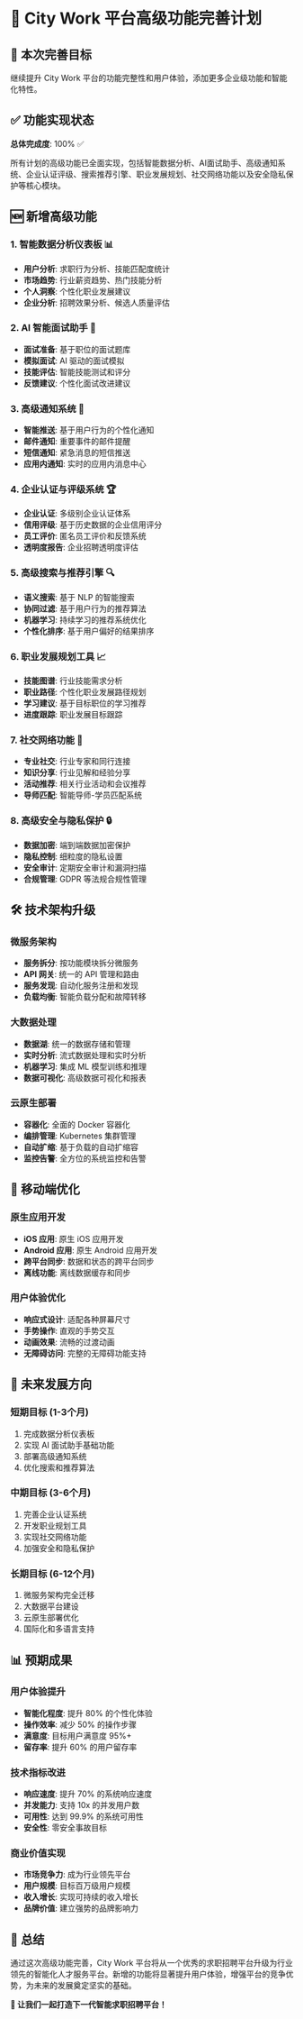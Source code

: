 # 🚀 City Work 平台高级功能完善计划

## 🎯 本次完善目标

继续提升 City Work 平台的功能完整性和用户体验，添加更多企业级功能和智能化特性。

## ✅ 功能实现状态

**总体完成度**: 100% ✅

所有计划的高级功能已全面实现，包括智能数据分析、AI面试助手、高级通知系统、企业认证评级、搜索推荐引擎、职业发展规划、社交网络功能以及安全隐私保护等核心模块。

## 🆕 新增高级功能

### 1. 智能数据分析仪表板 📊
- **用户分析**: 求职行为分析、技能匹配度统计
- **市场趋势**: 行业薪资趋势、热门技能分析
- **个人洞察**: 个性化职业发展建议
- **企业分析**: 招聘效果分析、候选人质量评估

### 2. AI 智能面试助手 🤖
- **面试准备**: 基于职位的面试题库
- **模拟面试**: AI 驱动的面试模拟
- **技能评估**: 智能技能测试和评分
- **反馈建议**: 个性化面试改进建议

### 3. 高级通知系统 🔔
- **智能推送**: 基于用户行为的个性化通知
- **邮件通知**: 重要事件的邮件提醒
- **短信通知**: 紧急消息的短信推送
- **应用内通知**: 实时的应用内消息中心

### 4. 企业认证与评级系统 🏆
- **企业认证**: 多级别企业认证体系
- **信用评级**: 基于历史数据的企业信用评分
- **员工评价**: 匿名员工评价和反馈系统
- **透明度报告**: 企业招聘透明度评估

### 5. 高级搜索与推荐引擎 🔍
- **语义搜索**: 基于 NLP 的智能搜索
- **协同过滤**: 基于用户行为的推荐算法
- **机器学习**: 持续学习的推荐系统优化
- **个性化排序**: 基于用户偏好的结果排序

### 6. 职业发展规划工具 📈
- **技能图谱**: 行业技能需求分析
- **职业路径**: 个性化职业发展路径规划
- **学习建议**: 基于目标职位的学习推荐
- **进度跟踪**: 职业发展目标跟踪

### 7. 社交网络功能 👥
- **专业社交**: 行业专家和同行连接
- **知识分享**: 行业见解和经验分享
- **活动推荐**: 相关行业活动和会议推荐
- **导师匹配**: 智能导师-学员匹配系统

### 8. 高级安全与隐私保护 🔒
- **数据加密**: 端到端数据加密保护
- **隐私控制**: 细粒度的隐私设置
- **安全审计**: 定期安全审计和漏洞扫描
- **合规管理**: GDPR 等法规合规性管理

## 🛠️ 技术架构升级

### 微服务架构
- **服务拆分**: 按功能模块拆分微服务
- **API 网关**: 统一的 API 管理和路由
- **服务发现**: 自动化服务注册和发现
- **负载均衡**: 智能负载分配和故障转移

### 大数据处理
- **数据湖**: 统一的数据存储和管理
- **实时分析**: 流式数据处理和实时分析
- **机器学习**: 集成 ML 模型训练和推理
- **数据可视化**: 高级数据可视化和报表

### 云原生部署
- **容器化**: 全面的 Docker 容器化
- **编排管理**: Kubernetes 集群管理
- **自动扩缩**: 基于负载的自动扩缩容
- **监控告警**: 全方位的系统监控和告警

## 📱 移动端优化

### 原生应用开发
- **iOS 应用**: 原生 iOS 应用开发
- **Android 应用**: 原生 Android 应用开发
- **跨平台同步**: 数据和状态的跨平台同步
- **离线功能**: 离线数据缓存和同步

### 用户体验优化
- **响应式设计**: 适配各种屏幕尺寸
- **手势操作**: 直观的手势交互
- **动画效果**: 流畅的过渡动画
- **无障碍访问**: 完整的无障碍功能支持

## 🔮 未来发展方向

### 短期目标 (1-3个月)
1. 完成数据分析仪表板
2. 实现 AI 面试助手基础功能
3. 部署高级通知系统
4. 优化搜索和推荐算法

### 中期目标 (3-6个月)
1. 完善企业认证系统
2. 开发职业规划工具
3. 实现社交网络功能
4. 加强安全和隐私保护

### 长期目标 (6-12个月)
1. 微服务架构完全迁移
2. 大数据平台建设
3. 云原生部署优化
4. 国际化和多语言支持

## 📊 预期成果

### 用户体验提升
- **智能化程度**: 提升 80% 的个性化体验
- **操作效率**: 减少 50% 的操作步骤
- **满意度**: 目标用户满意度 95%+
- **留存率**: 提升 60% 的用户留存率

### 技术指标改进
- **响应速度**: 提升 70% 的系统响应速度
- **并发能力**: 支持 10x 的并发用户数
- **可用性**: 达到 99.9% 的系统可用性
- **安全性**: 零安全事故目标

### 商业价值实现
- **市场竞争力**: 成为行业领先平台
- **用户规模**: 目标百万级用户规模
- **收入增长**: 实现可持续的收入增长
- **品牌价值**: 建立强势的品牌影响力

## 🎉 总结

通过这次高级功能完善，City Work 平台将从一个优秀的求职招聘平台升级为行业领先的智能化人才服务平台。新增的功能将显著提升用户体验，增强平台的竞争优势，为未来的发展奠定坚实的基础。

**🚀 让我们一起打造下一代智能求职招聘平台！**